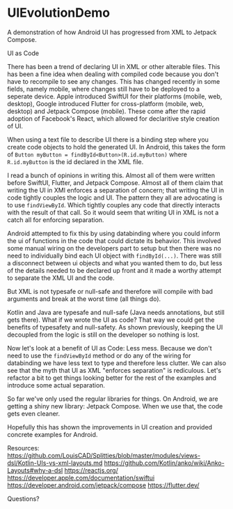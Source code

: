 # UIEvolutionDemo
A demonstration of how Android UI has progressed from XML to Jetpack Compose.

UI as Code

There has been a trend of declaring UI in XML or other alterable files. This has been a fine idea when dealing with compiled code because you don't have to recompile to see any changes. This has changed recently in some fields, namely mobile, where changes still have to be deployed to a seperate device. Apple introduced SwiftUI for their platforms (mobile, web, desktop), Google introduced Flutter for cross-platform (mobile, web, desktop) and Jetpack Compose (mobile). These come after the rapid adoption of Facebook's React, which allowed for declaritive style creation of UI.

When using a text file to describe UI there is a binding step where you create code objects to hold the generated UI. In Android, this takes the form of `Button myButton = findById<Button>(R.id.myButton)` where `R.id.myButton` is the id declared in the XML file.

I read a bunch of opinions in writing this. Almost all of them were written before SwiftUI, Flutter, and Jetpack Compose. Almost all of them claim that writing the UI in XMl enforces a separation of concern; that writing the UI in code tightly couples the logic and UI. The pattern they all are advocating is to use `findViewById`. Which tightly couples any code that directly interacts with the result of that call. So it would seem that writing UI in XML is not a catch all for enforcing separation.

<example1>

Android attempted to fix this by using databinding where you could inform the ui of functions in the code that could dictate its behavior. This involved some manual wiring on the developers part to setup but then there was no need to individually bind each UI object with `findById(...)`. There was still a disconnect between ui objects and what you wanted them to do, but less of the details needed to be declared up front and it made a worthy attempt to separate the XML UI and the code.

<example2>

But XML is not typesafe or null-safe and therefore will compile with bad arguments and break at the worst time (all things do).

Kotlin and Java are typesafe and null-safe (Java needs annotations, but still gets there). What if we wrote the UI as code? That way we could get the benefits of typesafety and null-safety. As shown previously, keeping the UI decoupled from the logic is still on the developer so nothing is lost.

<example3>

Now let's look at a benefit of UI as Code: Less mess. Because we don't need to use the `findViewById` method or do any of the wiring for databinding we have less text to type and therefore less clutter. We can also see that the myth that UI as XML "enforces separation" is rediculous. Let's refactor a bit to get things looking better for the rest of the examples and introduce some actual separation.

<example3 refactor>

So far we've only used the regular libraries for things. On Android, we are getting a shiny new library: Jetpack Compose. When we use that, the code gets even cleaner.

<example4>

Hopefully this has shown the improvements in UI creation and provided concrete examples for Android.

Resources:
https://github.com/LouisCAD/Splitties/blob/master/modules/views-dsl/Kotlin-UIs-vs-xml-layouts.md
https://github.com/Kotlin/anko/wiki/Anko-Layouts#why-a-dsl
https://reactjs.org/
https://developer.apple.com/documentation/swiftui
https://developer.android.com/jetpack/compose
https://flutter.dev/

Questions?
